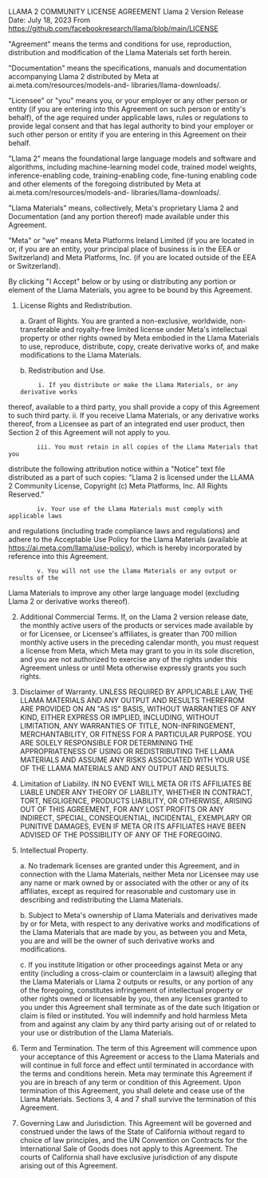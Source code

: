 LLAMA 2 COMMUNITY LICENSE AGREEMENT	
Llama 2 Version Release Date: July 18, 2023
From https://github.com/facebookresearch/llama/blob/main/LICENSE

"Agreement" means the terms and conditions for use, reproduction, distribution and 
modification of the Llama Materials set forth herein.

"Documentation" means the specifications, manuals and documentation 
accompanying Llama 2 distributed by Meta at ai.meta.com/resources/models-and-
libraries/llama-downloads/.

"Licensee" or "you" means you, or your employer or any other person or entity (if 
you are entering into this Agreement on such person or entity's behalf), of the age 
required under applicable laws, rules or regulations to provide legal consent and that 
has legal authority to bind your employer or such other person or entity if you are 
entering in this Agreement on their behalf.

"Llama 2" means the foundational large language models and software and 
algorithms, including machine-learning model code, trained model weights, 
inference-enabling code, training-enabling code, fine-tuning enabling code and other 
elements of the foregoing distributed by Meta at ai.meta.com/resources/models-and-
libraries/llama-downloads/.

"Llama Materials" means, collectively, Meta's proprietary Llama 2 and 
Documentation (and any portion thereof) made available under this Agreement.

"Meta" or "we" means Meta Platforms Ireland Limited (if you are located in or, if you 
are an entity, your principal place of business is in the EEA or Switzerland) and Meta 
Platforms, Inc. (if you are located outside of the EEA or Switzerland). 

By clicking "I Accept" below or by using or distributing any portion or element of the 
Llama Materials, you agree to be bound by this Agreement.

1. License Rights and Redistribution. 

      a. Grant of Rights. You are granted a non-exclusive, worldwide, non-
transferable and royalty-free limited license under Meta's intellectual property or 
other rights owned by Meta embodied in the Llama Materials to use, reproduce, 
distribute, copy, create derivative works of, and make modifications to the Llama 
Materials.  
      
      b. Redistribution and Use.  

            i. If you distribute or make the Llama Materials, or any derivative works 
thereof, available to a third party, you shall provide a copy of this Agreement to such 
third party. 
            ii.  If you receive Llama Materials, or any derivative works thereof, from 
a Licensee as part of an integrated end user product, then Section 2 of this 
Agreement will not apply to you. 

            iii. You must retain in all copies of the Llama Materials that you 
distribute the following attribution notice within a "Notice" text file distributed as a 
part of such copies: "Llama 2 is licensed under the LLAMA 2 Community License, 
Copyright (c) Meta Platforms, Inc. All Rights Reserved."

            iv. Your use of the Llama Materials must comply with applicable laws 
and regulations (including trade compliance laws and regulations) and adhere to the 
Acceptable Use Policy for the Llama Materials (available at 
https://ai.meta.com/llama/use-policy), which is hereby incorporated by reference into 
this Agreement.

            v. You will not use the Llama Materials or any output or results of the 
Llama Materials to improve any other large language model (excluding Llama 2 or 
derivative works thereof).  

2. Additional Commercial Terms. If, on the Llama 2 version release date, the 
monthly active users of the products or services made available by or for Licensee, 
or Licensee's affiliates, is greater than 700 million monthly active users in the 
preceding calendar month, you must request a license from Meta, which Meta may 
grant to you in its sole discretion, and you are not authorized to exercise any of the 
rights under this Agreement unless or until Meta otherwise expressly grants you 
such rights.
            
3. Disclaimer of Warranty. UNLESS REQUIRED BY APPLICABLE LAW, THE 
LLAMA MATERIALS AND ANY OUTPUT AND RESULTS THEREFROM ARE 
PROVIDED ON AN "AS IS" BASIS, WITHOUT WARRANTIES OF ANY KIND, 
EITHER EXPRESS OR IMPLIED, INCLUDING, WITHOUT LIMITATION, ANY 
WARRANTIES OF TITLE, NON-INFRINGEMENT, MERCHANTABILITY, OR 
FITNESS FOR A PARTICULAR PURPOSE. YOU ARE SOLELY RESPONSIBLE 
FOR DETERMINING THE APPROPRIATENESS OF USING OR REDISTRIBUTING 
THE LLAMA MATERIALS AND ASSUME ANY RISKS ASSOCIATED WITH YOUR 
USE OF THE LLAMA MATERIALS AND ANY OUTPUT AND RESULTS.

4. Limitation of Liability. IN NO EVENT WILL META OR ITS AFFILIATES BE 
LIABLE UNDER ANY THEORY OF LIABILITY, WHETHER IN CONTRACT, TORT, 
NEGLIGENCE, PRODUCTS LIABILITY, OR OTHERWISE, ARISING OUT OF THIS 
AGREEMENT, FOR ANY LOST PROFITS OR ANY INDIRECT, SPECIAL, 
CONSEQUENTIAL, INCIDENTAL, EXEMPLARY OR PUNITIVE DAMAGES, EVEN 
IF META OR ITS AFFILIATES HAVE BEEN ADVISED OF THE POSSIBILITY OF 
ANY OF THE FOREGOING.
 
5. Intellectual Property.

      a. No trademark licenses are granted under this Agreement, and in 
connection with the Llama Materials, neither Meta nor Licensee may use any name 
or mark owned by or associated with the other or any of its affiliates, except as 
required for reasonable and customary use in describing and redistributing the 
Llama Materials.

      b. Subject to Meta's ownership of Llama Materials and derivatives made by or 
for Meta, with respect to any derivative works and modifications of the Llama 
Materials that are made by you, as between you and Meta, you are and will be the 
owner of such derivative works and modifications.

      c. If you institute litigation or other proceedings against Meta or any entity 
(including a cross-claim or counterclaim in a lawsuit) alleging that the Llama 
Materials or Llama 2 outputs or results, or any portion of any of the foregoing, 
constitutes infringement of intellectual property or other rights owned or licensable 
by you, then any licenses granted to you under this Agreement shall terminate as of 
the date such litigation or claim is filed or instituted. You will indemnify and hold 
harmless Meta from and against any claim by any third party arising out of or related 
to your use or distribution of the Llama Materials.

6. Term and Termination. The term of this Agreement will commence upon your 
acceptance of this Agreement or access to the Llama Materials and will continue in 
full force and effect until terminated in accordance with the terms and conditions 
herein. Meta may terminate this Agreement if you are in breach of any term or 
condition of this Agreement. Upon termination of this Agreement, you shall delete 
and cease use of the Llama Materials. Sections 3, 4 and 7 shall survive the 
termination of this Agreement. 

7. Governing Law and Jurisdiction. This Agreement will be governed and 
construed under the laws of the State of California without regard to choice of law 
principles, and the UN Convention on Contracts for the International Sale of Goods 
does not apply to this Agreement. The courts of California shall have exclusive 
jurisdiction of any dispute arising out of this Agreement. 
